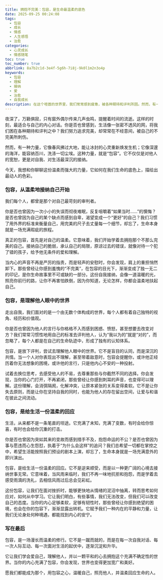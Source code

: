 ```yaml
---
title: 拥抱不完美：包容，是生命最温柔的底色
date: 2025-09-25 00:24:08
tags:
  - 包容
  - 成长
  - 情感
  - 人生感悟
  - 治愈
categories:
  - 心灵成长
  - 情感随笔
toc: true
toc_number: true
abbrlink: 8a7b2c1d-3e4f-5g6h-7i8j-9k0l1m2n3o4p
keywords:
  - 包容
  - 理解
  - 接纳
  - 爱
  - 治愈
  - 自我成长
description: 在这个喧嚣的世界里，我们常常感到疲惫，被各种期待和评判所困。然而，有一种力量，能让我们的内心变得柔软而坚定，那就是包容。它不仅仅是对他人的宽恕，更是对自我、对生活最深沉的接纳。今天，让我们一起走进包容的世界，感受它如何治愈我们，并赋予我们前行的勇气。
---
```


夜深了，万籁俱寂，只有窗外偶尔传来几声虫鸣，提醒着时间的流逝。这样的时刻，最适合与自己的内心对话。你是否也曾感到，生活像一张密不透风的网，将我们困在各种期待和评判之中？我们努力追求完美，却常常在不经意间，被自己的不完美所刺伤。

然而，有一种力量，它像春风拂过大地，能让冰封的心灵重新焕发生机；它像深邃的海洋，能容纳百川，洗涤一切尘埃。这种力量，就是“包容”。它不仅仅是对他人的宽恕，更是对自我、对生活最深沉的接纳。

今天，我想和你聊聊这份温柔而强大的力量，它如何在我们生命的底色上，描绘出最动人的色彩。

### 包容，从温柔地接纳自己开始

我们每个人，都曾是那个对自己最苛刻的审判者。

你是否也曾因为一次小小的失误而彻夜难眠，反复咀嚼着“如果当时……”的懊悔？是否也曾因为自己的某个缺点而感到自卑，渴望变成一个“更好”的自己？我们习惯了用外界的标准来衡量自己，用完美的尺子去丈量每一个细节，却忘了，生命本身就是一场充满瑕疵的旅程。

真正的包容，首先是对自己的温柔。它意味着，我们开始学着去拥抱那个不那么完美的自己。接纳自己的脆弱，承认自己的局限，原谅过去的错误，就像对待一个犯了错的孩子，给予他无条件的爱和理解。

当内心的声音不再是严厉的指责，而是轻声的安慰时，你会发现，肩上的重担悄然卸下。那些曾经让你感到羞愧的“不完美”，在包容的目光下，渐渐变成了独一无二的印记，是你生命故事里不可或缺的一部分。这份自我接纳，会像一道温暖的光，照亮你前行的路，让你不再害怕跌倒，因为你知道，无论怎样，你都会温柔地扶起自己。

### 包容，是理解他人眼中的世界

走出自我，我们面对的是一个由无数个体构成的世界，每个人都有着自己独特的视角、经历和价值观。

你是否也曾因为他人的言行与你格格不入而感到困惑、愤怒，甚至想要去改变对方？我们常常习惯性地用自己的标准去评判他人，认为“我以为的”就是“对的”，而忽略了，每个人都是在自己的生命轨迹中，形成了独有的认知体系。

包容，是放下评判，尝试去理解他人眼中的世界。它不是盲目的认同，而是深沉的共情。当一个人对你表现出不理解，甚至带着敌意时，包容会提醒你，或许他正经历着你无法想象的困境，或许他的言行，只是他内心不安的一种投射。

试着去换位思考，去感受他人的不易，去尊重那些与你截然不同的选择。你会发现，当你的心门打开，不再紧闭，那些曾经让你感到刺耳的声音，也变得可以理解。这份理解，会消弭隔阂，化解冲突，让原本紧张的关系变得柔软。它不是让你失去原则，而是让你在坚持自我的同时，也能为他人的存在留出空间，让爱与和谐在彼此之间流动。

### 包容，是给生活一份温柔的回应

生活，从来都不是一条笔直的坦途。它充满了未知，充满了变数，有时会给你惊喜，有时也会给你沉重的打击。

你是否也曾因为突如其来的变故而感到措手不及，抱怨命运的不公？是否也曾因为事与愿违而心生怨怼，执着于“为什么会这样”的追问？我们总希望一切都在掌控之中，希望生活能按照我们预设的剧本上演，却忘了，生命本身就是一场充满意外的即兴演出。

包容，是给生活一份温柔的回应。它不是逆来顺受，而是以一种更广阔的心境去接纳世事无常。它意味着，当风雨来临时，我们不再一味地抗拒和抱怨，而是学着去感受雨滴的洗礼，去相信风雨过后总会见彩虹。

这份包容，让我们在面对挫折时，能够更快地从情绪的泥沼中抽离，转而思考如何应对，如何从中学习。它让我们明白，有些事情，我们无法改变，但我们可以改变自己的态度。当你的内心足够柔软，足够有韧性时，那些曾经让你感到绝望的困境，也会在你的包容下，渐渐显露出转机。它赋予我们一种内在的平静和力量，让我们无论身处何种境遇，都能找到内心的安宁。

### 写在最后

包容，是一场漫长而温柔的修行。它不是一蹴而就的，而是在每一次自我对话、每一次人际互动、每一次面对生活的起伏中，逐渐沉淀和升华。

它让我们学会爱自己，理解他人，并以一颗平和的心去拥抱这个充满不确定性的世界。当你的内心充满了包容，你会发现，世界也变得更加宽广和美好。

愿我们都能成为那个，用包容之心，温暖自己，照亮他人，并温柔回应生命的人。